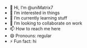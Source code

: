 - 👋 Hi, I’m @uniMatrix7
- 👀 I’m interested in things
- 🌱 I’m currently learning stuff
- 💞️ I’m looking to collaborate on work
- 📫 How to reach me here
- 😄 Pronouns: regular
- ⚡ Fun fact: hi

<!---
uniMatrix7/uniMatrix7 is a ✨ special ✨ repository because its `README.md` (this file) appears on your GitHub profile.
You can click the Preview link to take a look at your changes.
--->
